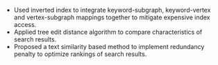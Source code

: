  - Used inverted index to integrate keyword-subgraph, keyword-vertex and vertex-subgraph mappings together to mitigate expensive index access.
 - Applied tree edit distance algorithm to compare characteristics of search results.
 - Proposed a text similarity based method to implement redundancy penalty to optimize rankings of search results.
